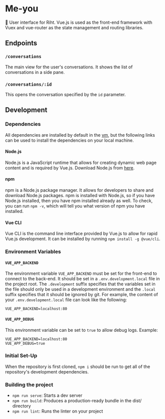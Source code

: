# Me-you
🎨 User interface for Riht. Vue.js is used as the front-end framework with
Vuex and vue-router as the state management and routing libraries.

## Endpoints

### `/conversations`
The main view for the user's conversations. It shows the list of conversations
in a side pane.

### `/conversations/:id`
This opens the conversation specified by the `id` parameter.

## Development

### Dependencies
All dependencies are installed by default in the
[vm](https://github.com/schramm-famm/vm), but the following links can be used to
install the dependencies on your local machine.

#### Node.js
Node.js is a JavaScript runtime that allows for creating dynamic web page
content and is required by Vue.js. Download Node.js from
[here](https://nodejs.org/en/download/).

#### npm
npm is a Node.js package manager. It allows for developers to share and download
Node.js packages. npm is installed with Node.js, so if you have Node.js
installed, then you have npm installed already as well. To check, you can run
`npm -v`, which will tell you what version of npm you have installed.

#### Vue CLI
Vue CLI is the command line interface provided by Vue.js to allow for rapid
Vue.js development. It can be installed by running `npm install -g @vue/cli`.

### Environment Variables

#### `VUE_APP_BACKEND`
The environment variable `VUE_APP_BACKEND` must be set for the front-end to
connect to the back-end. It should be set in a `.env.development.local` file in
the project root. The `.development` suffix specifies that the variables set in
the file should only be used in a development environment and the `.local`
suffix specifies that it should be ignored by git. For example, the content of
your `.env.development.local` file can look like the following:

```
VUE_APP_BACKEND=localhost:80
```

#### `VUE_APP_DEBUG`
This environment variable can be set to `true` to allow debug logs. Example:

```
VUE_APP_BACKEND=localhost:80
VUE_APP_DEBUG=true
```

### Initial Set-Up
When the repository is first cloned, `npm i` should be run to get all of the
repository's development dependencies.

### Building the project

* `npm run serve`: Starts a dev server
* `npm run build`: Produces a production-ready bundle in the dist/ directory
* `npm run lint`: Runs the linter on your project

